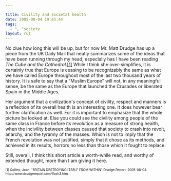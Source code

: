 ```yaml
---

title: Civility and societal health
date: 2005-08-04 19:43:44
tags:
  - ", "society
layout: rut
---
```


<p>No clue how long this will be up, but for now Mr. Matt Drudge has up a piece from the UK Daily Mail that neatly summarizes some of the ideas that have been running through my head, especially has I have been reading <i>The Cube and the Cathedral</i>.<a href="http://www.drudgereport.com/flash3.htm">[1]</a> While I think she over-simplifies, it is certainly true that Europe is ceasing to be recognizably the same as what we have called Europe throughout most of the last two thousand years of history.  It is safe to say that a "Muslim Europe" will not, in any meaningful sense, be the same as the Europe that launched the Crusades or liberated Spain in the Middle Ages.</p>  <p>Her argument that a civilization's concept of civility, respect and manners is a reflection of its overall health is an interesting one.  It does however bear further clarification as well.  For it is important to emphasize that the whole picture be looked at. Else you could see the civility among people of the same class in France before its revolution as a measure of strong health, when the incivility between classes caused that society to crash into revolt, anarchy, and the tyranny of the masses.  Which is not to imply that the French revolution was not justified, simply that it chose as its methods, and achieved in its results, horrors no less than those which it fought to replace.</p>  <p>Still, overall, I think this short article a worth-while read, and worthy of extended thought, more than I am giving it here.</p>  <font size="-2"> [1] Collins, Joan.  "BRITAIN DESTROYING ITSELF FROM WITHIN" Drudge Report, 2005-08-04. http://www.drudgereport.com/flash3.htm <br  /> </font>

